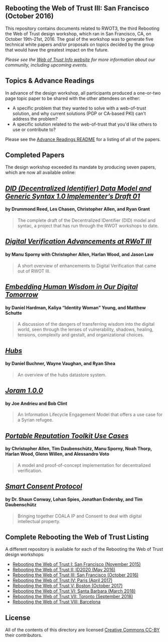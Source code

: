 ## Rebooting the Web of Trust III: San Francisco (October 2016)

This repository contains documents related to RWOT3, the third Rebooting the Web of Trust design workshop, which ran in San Francisco, CA, on October 19th-21st, 2016. The goal of the workshop was to generate five technical white papers and/or proposals on topics decided by the group that would have the greatest impact on the future.

_Please see the [Web of Trust Info website](http://www.weboftrust.info/) for more information about our community, including upcoming events._

## Topics & Advance Readings

In advance of the design workshop, all participants produced a one-or-two page topic paper to be shared with the other attendees on either:

* A specific problem that they wanted to solve with a web-of-trust solution, and why current solutions (PGP or CA-based PKI) can't address the problem?
*  A specific solution related to the web-of-trust that you'd like others to use or contribute to?

Please see the [Advance Readings README](topics-and-advance-readings) for a listing of all of the papers.

## Completed Papers

The design workshop exceeded its mandate by producing seven papers, which are now all available online:

## [*DID (Decentralized Identifier) Data Model and Generic Syntax 1.0 Implementer’s Draft 01*](final-documents/did-implementer-draft-10.pdf)
#### by Drummond Reed, Les Chasen, Christopher Allen, and Ryan Grant

> The complete draft of the Decentralized IDentifier (DID) model and syntac, a project that has run through the RWOT workshops to date.

## [*Digital Verification Advancements at RWoT III*](final-documents/digital-verification-advancements.pdf)
#### by Manu Sporny with Christopher Allen, Harlan Wood, and Jason Law

> A short overview of enhancements to Digital Verification that came out of RWOT III.

## [*Embedding Human Wisdom in Our Digital Tomorrow*](final-documents/WisdomEmbedding-Human-Wisdom-in-Our-Digital-Tomorrow.pdf)
#### by Daniel Hardman, Kaliya “Identity Woman” Young, and Matthew Schutte

> A discussion of the dangers of transferring wisdom into the digital world, seen through the lenses of vulnerability, shadows, healing, tensions, complexity and gestalt, and organizational choices.

## [*Hubs*](final-documents/hubs.pdf)
#### by Daniel Buchner, Wayne Vaughan, and Ryan Shea

> An overview of the hubs datastore system.

## [*Joram 1.0.0*](final-documents/joram-engagement-model.pdf)
#### by Joe Andrieu and Bob Clint

> An Information Lifecycle Engagement Model that offers a use case for a Syrian refugee.

## [*Portable Reputation Toolkit Use Cases*](final-documents/reputation-toolkit.pdf)
#### by Christopher Allen, Tim Daubenschütz, Manu Sporny, Noah Thorp, Harlan Wood, Glenn Willen, and Alessandro Voto

> A model and proof-of-concept implementation for decentralized verification.

## [*Smart Consent Protocol*](final-documents/smart-consent-protocol.pdf)
#### by Dr. Shaun Conway, Lohan Spies, Jonathan Endersby, and Tim Daubenschütz

> Bringing together COALA IP and Consent to deal with digital intellectual property.

## Complete Rebooting the Web of Trust Listing

A different repository is available for each of the Rebooting the Web of Trust design workshops:

* [Rebooting the Web of Trust I: San Francisco (November 2015)](..//rwot1/)
* [Rebooting the Web of Trust II: ID2020 (May 2016)](../rwot2)
* [Rebooting the Web of Trust III: San Francisco (October 2016)](../rwot3)
* [Rebooting the Web of Trust IV: Paris (April 2017)](../rwot4)
* [Rebooting the Web of Trust V: Boston (October 2017)](../rwot5)
* [Rebooting the Web of Trust VI: Santa Barbara (March 2018)](../rwot5)
* [Rebooting the Web of Trust VII: Toronto (September 2018)](../rwot7)
* [Rebooting the Web of Trust VIII: Barcelona](../rwot8)

## License

All of the contents of this directory are licensed [Creative Commons CC-BY](../rwot1/final-documents/LICENSE-CC-BY-4.0/) their contributors.
